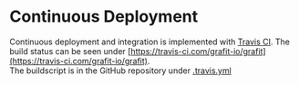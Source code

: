 # Continuous Deployment

Continuous deployment and integration is implemented with [Travis CI](https://travis-ci.com/). The build status can be seen under [https://travis-ci.com/grafit-io/grafit](https://travis-ci.com/grafit-io/grafit).  
The buildscript is in the GitHub repository under [.travis.yml](https://github.com/grafit-io/grafit/blob/master/.travis.yml)
